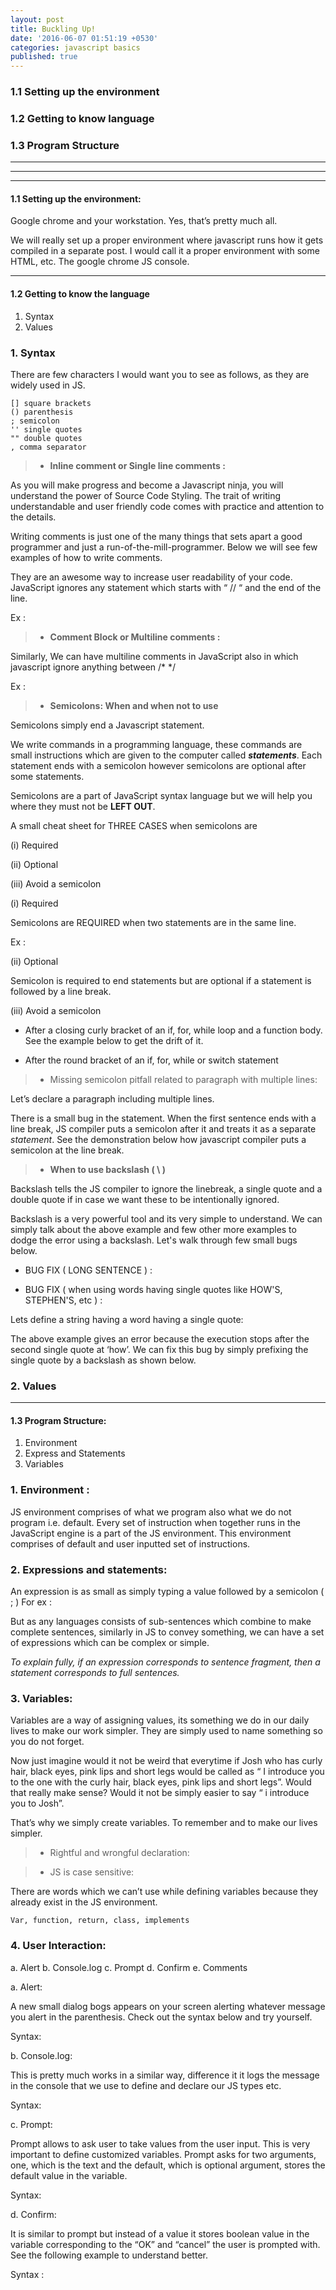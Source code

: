 ```yaml
---
layout: post
title: Buckling Up!
date: '2016-06-07 01:51:19 +0530'
categories: javascript basics
published: true
---
```


### 1.1 Setting up the environment

### 1.2 Getting to know language

### 1.3 Program Structure


---

---

---

#### **1.1 Setting up the environment:** 

Google chrome and your workstation. Yes, that’s pretty much all.

We will really set up a proper environment where javascript runs how it gets compiled in a separate post. I would call it a proper environment with some HTML, etc. The google chrome JS console.

---

#### **1.2 Getting to know the language**

1. Syntax
2. Values


### 1. Syntax

There are few characters I would want you to see as follows, as they are widely used in JS.

```
[] square brackets 
() parenthesis
; semicolon
'' single quotes
"" double quotes 
, comma separator
```


> - **Inline comment or Single line comments :** 

As you will make progress and become a Javascript ninja, you will understand the power of Source Code Styling. The trait of writing understandable and user friendly code comes with practice and attention to the details. 

Writing comments is just one of the many things that sets apart a good programmer and just a run-of-the-mill-programmer. Below we will see few examples of how to write comments.

They are an awesome way to increase user readability of your code.
JavaScript ignores any statement which starts with “ // “ and the end of the line.

Ex :

<code data-gist-id="9fd0f90a822dc3660cb93703043ca1c6" data-gist-file="gistfile1.txt" data-gist-hide-footer="true" data-gist-line="1-2"></code>


> - **Comment Block or Multiline comments :** 

Similarly, We can have multiline comments in JavaScript also in which javascript ignore anything between /*  */

Ex :

<code data-gist-id="9fd0f90a822dc3660cb93703043ca1c6" data-gist-file="gistfile1.txt" data-gist-hide-footer="true" data-gist-line="4-8"></code>

> - **Semicolons: When and when not to use**

Semicolons simply end a Javascript statement. 

We write commands in a programming language, these commands are small instructions which are given to the computer called **_statements_**. Each statement ends with a semicolon however semicolons are optional after some statements.

<code data-gist-id="9fd0f90a822dc3660cb93703043ca1c6" data-gist-file="gistfile1.txt" data-gist-hide-footer="true" data-gist-line="71-78"></code>

Semicolons are a part of JavaScript syntax language but we will help you where they must not be **LEFT OUT**. 

A small cheat sheet for THREE CASES when semicolons are 

(i)   Required 

(ii)  Optional

(iii) Avoid a semicolon 

(i)   Required 

Semicolons are REQUIRED when two statements are in the same line. 

Ex : 

<code data-gist-id="9fd0f90a822dc3660cb93703043ca1c6" data-gist-file="gistfile1.txt" data-gist-hide-footer="true" data-gist-line="12-14"></code>

(ii)  Optional

Semicolon is required to end statements but are optional if a statement is followed by a line break. 

<code data-gist-id="9fd0f90a822dc3660cb93703043ca1c6" data-gist-file="gistfile1.txt" data-gist-hide-footer="true" data-gist-line="10-11"></code>

(iii) Avoid a semicolon 

- After a closing curly bracket of an if, for, while loop and a function body. See the example below to get the drift of it. 

<code data-gist-id="9fd0f90a822dc3660cb93703043ca1c6" data-gist-file="gistfile1.txt" data-gist-hide-footer="true" data-gist-line="80-91"></code>

- After the round bracket of an if, for, while or switch statement

<code data-gist-id="9fd0f90a822dc3660cb93703043ca1c6" data-gist-file="gistfile1.txt" data-gist-hide-footer="true" data-gist-line="92-100"></code>


> - Missing semicolon pitfall related to paragraph with multiple lines:

Let’s declare a paragraph including multiple lines.
 
<code data-gist-id="9fd0f90a822dc3660cb93703043ca1c6" data-gist-file="gistfile1.txt" data-gist-hide-footer="true" data-gist-line="15-19"></code>
 
There is a small bug in the statement. When the first sentence ends with a line break, JS compiler puts a semicolon after it and treats it as a separate _statement_. See the demonstration below how javascript compiler puts a semicolon at the line break. 
 
<code data-gist-id="9fd0f90a822dc3660cb93703043ca1c6" data-gist-file="gistfile1.txt" data-gist-hide-footer="true" data-gist-line="21-24" data-gist-highlight-line="21"></code>
 

> - **When to use backslash ( \ )**


 
Backslash tells the JS compiler to ignore the linebreak, a single quote and a double quote if in case we want these to be intentionally ignored.

Backslash is a very powerful tool and its very simple to understand. We can simply talk about the above example and few other more examples to dodge the error using a backslash. Let's walk through few small bugs below.  
 
- BUG FIX ( LONG SENTENCE ) : 

<code data-gist-id="9fd0f90a822dc3660cb93703043ca1c6" data-gist-file="gistfile1.txt" data-gist-hide-footer="true" data-gist-line="101-108" data-gist-highlight-line="21"></code>

- BUG FIX ( when using words having single quotes like HOW'S, STEPHEN'S, etc )  :
 
Lets define a string having a word having a single quote:

<code data-gist-id="9fd0f90a822dc3660cb93703043ca1c6" data-gist-file="gistfile1.txt" data-gist-hide-footer="true" data-gist-line="26-27"></code>
 
The above example gives an error because the execution stops after the second single quote at ‘how’. We can fix this bug by simply prefixing the single quote by a backslash as shown below. 
 
<code data-gist-id="9fd0f90a822dc3660cb93703043ca1c6" data-gist-file="gistfile1.txt" data-gist-hide-footer="true" data-gist-line="26,29-30"></code>


### 2. Values 


---

#### **1.3 Program Structure:**
1. Environment
2. Express and Statements
3. Variables

### 1. Environment :  

JS environment comprises of what we program also what we do not program i.e. default. Every set of instruction when together runs in the JavaScript engine is a part of the JS environment. 
This environment comprises of default and user inputted set of instructions.

### 2. Expressions and statements:
An expression is as small as simply typing a value followed by a semicolon ( ; ) 
For ex : 

<code data-gist-id="9fd0f90a822dc3660cb93703043ca1c6" data-gist-file="gistfile1.txt" data-gist-hide-footer="true" data-gist-line="33-34"></code>

But as any languages consists of sub-sentences which combine to make complete sentences, similarly in JS to convey something, we can have a set of expressions which can be complex or simple. 

*To explain fully, if an expression corresponds to sentence fragment, then a statement corresponds to full sentences.*

### 3. Variables:
 
Variables are a way of assigning values, its something we do in our daily lives to make our work simpler. They are simply used to name something so you do not forget.

Now just imagine would it not be weird that everytime if Josh who has curly hair, black eyes, pink lips and short legs would be called as “ I introduce you to the one with the curly hair, black eyes, pink lips and short legs”. Would that really make sense? Would it not be simply easier to say “ i introduce you to Josh”.
 
That’s why we simply create variables. To remember and to make our lives simpler.
 
<code data-gist-id="9fd0f90a822dc3660cb93703043ca1c6" data-gist-file="gistfile1.txt" data-gist-hide-footer="true" data-gist-line="36-40"></code>
 
> - Rightful and wrongful declaration:
 
<code data-gist-id="9fd0f90a822dc3660cb93703043ca1c6" data-gist-file="gistfile1.txt" data-gist-hide-footer="true" data-gist-line="44-48"></code>

 
> - JS is case sensitive:
 
<code data-gist-id="9fd0f90a822dc3660cb93703043ca1c6" data-gist-file="gistfile1.txt" data-gist-hide-footer="true" data-gist-line="49-51"></code>
 
There are words which we can’t use while defining variables because they already exist in the JS environment. 
 
```Var, function, return, class, implements```



### 4. User Interaction:  
a. Alert
b. Console.log
c. Prompt
d. Confirm
e. Comments

 
a. Alert: 

A new small dialog bogs appears on your screen alerting whatever message you alert in the parenthesis. Check out the syntax below and try yourself.
 
Syntax: 

<code data-gist-id="9fd0f90a822dc3660cb93703043ca1c6" data-gist-file="gistfile1.txt" data-gist-hide-footer="true" data-gist-line="53-54"></code>
 
b. Console.log: 

This is pretty much works in a similar way, difference it it logs the message in the console that we use to define and declare our JS types etc.
 
Syntax:
 
<code data-gist-id="9fd0f90a822dc3660cb93703043ca1c6" data-gist-file="gistfile1.txt" data-gist-hide-footer="true" data-gist-line="56-57"></code>
 
c. Prompt: 

Prompt allows to ask user to take values from the user input. This is very important to define customized variables.
Prompt asks for two arguments, one, which is the text and the default, which is optional argument, stores the default value in the variable.
 
Syntax:
<code data-gist-id="9fd0f90a822dc3660cb93703043ca1c6" data-gist-file="gistfile1.txt" data-gist-hide-footer="true" data-gist-line="59-62"></code>


d. Confirm:  

It is similar to prompt but instead of a value it stores boolean value in the variable corresponding to the “OK” and “cancel” the user is prompted with. See the following example to understand better.
 
Syntax : 

<code data-gist-id="9fd0f90a822dc3660cb93703043ca1c6" data-gist-file="gistfile1.txt" data-gist-hide-footer="true" data-gist-line="64-65"></code>
